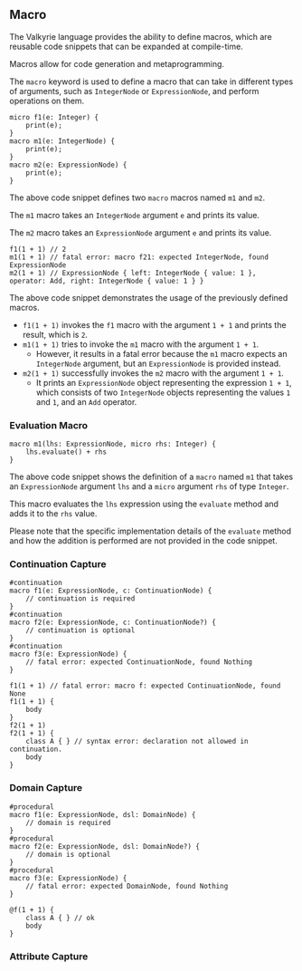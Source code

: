 ## Macro

The Valkyrie language provides the ability to define macros, which are reusable code snippets that can be expanded at compile-time.

Macros allow for code generation and metaprogramming.

The `macro` keyword is used to define a macro that can take in different types of arguments, such as `IntegerNode` or `ExpressionNode`, and perform operations on them.

```valkyrie
micro f1(e: Integer) {
    print(e);
}
macro m1(e: IntegerNode) {
    print(e);
}
macro m2(e: ExpressionNode) {
    print(e);
}
```

The above code snippet defines two `macro` macros named `m1` and `m2`.

The `m1` macro takes an `IntegerNode` argument `e` and prints its value.

The `m2` macro takes an `ExpressionNode` argument `e` and prints its value.

```valkyrie
f1(1 + 1) // 2
m1(1 + 1) // fatal error: macro f21: expected IntegerNode, found ExpressionNode
m2(1 + 1) // ExpressionNode { left: IntegerNode { value: 1 }, operator: Add, right: IntegerNode { value: 1 } }
```

The above code snippet demonstrates the usage of the previously defined macros.

- `f1(1 + 1)` invokes the `f1` macro with the argument `1 + 1` and prints the result, which is `2`.
- `m1(1 + 1)` tries to invoke the `m1` macro with the argument `1 + 1`.
  - However, it results in a fatal error because the `m1` macro expects an `IntegerNode` argument, but an `ExpressionNode` is provided instead.
- `m2(1 + 1)` successfully invokes the `m2` macro with the argument `1 + 1`.
  - It prints an `ExpressionNode` object representing the expression `1 + 1`, which consists of two `IntegerNode` objects representing the values `1` and `1`, and an `Add` operator.

### Evaluation Macro

```valkyrie
macro m1(lhs: ExpressionNode, micro rhs: Integer) {
    lhs.evaluate() + rhs
}
```

The above code snippet shows the definition of a `macro` named `m1` that takes an `ExpressionNode` argument `lhs` and a `micro` argument `rhs` of type `Integer`.

This macro evaluates the `lhs` expression using the `evaluate` method and adds it to the `rhs` value.

Please note that the specific implementation details of the `evaluate` method and how the addition is performed are not provided in the code snippet.

### Continuation Capture

```valkyrie
#continuation
macro f1(e: ExpressionNode, c: ContinuationNode) {
    // continuation is required
}
#continuation
macro f2(e: ExpressionNode, c: ContinuationNode?) {
    // continuation is optional
}
#continuation
macro f3(e: ExpressionNode) {
    // fatal error: expected ContinuationNode, found Nothing
}
```


```valkyrie
f1(1 + 1) // fatal error: macro f: expected ContinuationNode, found None
f1(1 + 1) {
    body
}
f2(1 + 1)
f2(1 + 1) {
    class A { } // syntax error: declaration not allowed in continuation.
    body
}
```




### Domain Capture

```valkyrie
#procedural
macro f1(e: ExpressionNode, dsl: DomainNode) {
    // domain is required
}
#procedural
macro f2(e: ExpressionNode, dsl: DomainNode?) {
    // domain is optional
}
#procedural
macro f3(e: ExpressionNode) {
    // fatal error: expected DomainNode, found Nothing
}
```

```valkyrie
@f(1 + 1) {
    class A { } // ok
    body
}
```

### Attribute Capture


